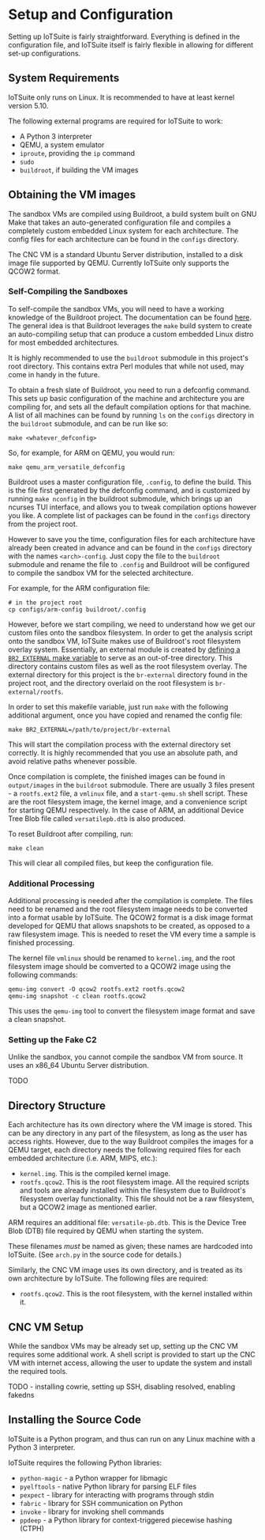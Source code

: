 # Setup and Configuration

Setting up IoTSuite is fairly straightforward. Everything is defined in the configuration file, and IoTSuite itself is fairly flexible in allowing for different set-up configurations.

## System Requirements

IoTSuite only runs on Linux. It is recommended to have at least kernel version 5.10.

The following external programs are required for IoTSuite to work:

- A Python 3 interpreter
- QEMU, a system emulator
- `iproute`, providing the `ip` command
- `sudo`
- `buildroot`, if building the VM images

## Obtaining the VM images

The sandbox VMs are compiled using Buildroot, a build system built on GNU Make that takes an auto-generated configuration file and compiles a completely custom embedded Linux system for each architecture. The config files for each architecture can be found in the `configs` directory.

The CNC VM is a standard Ubuntu Server distribution, installed to a disk image file supported by QEMU. Currently IoTSuite only supports the QCOW2 format.

### Self-Compiling the Sandboxes

To self-compile the sandbox VMs, you will need to have a working knowledge of the Buildroot project. The documentation can be found [here](https://buildroot.org/downloads/manual/manual.html). The general idea is that Buildroot leverages the `make` build system to create an auto-compiling setup that can produce a custom embedded Linux distro for most embedded architectures.

It is highly recommended to use the `buildroot` submodule in this project's root directory. This contains extra Perl modules that while not used, may come in handy in the future.

To obtain a fresh slate of Buildroot, you need to run a defconfig command. This sets up basic configuration of the machine and architecture you are compiling for, and sets all the default compilation options for that machine. A list of all machines can be found by running `ls` on the `configs` directory in the `buildroot` submodule, and can be run like so:

```text
make <whatever_defconfig>
```

So, for example, for ARM on QEMU, you would run:

```shell
make qemu_arm_versatile_defconfig
```

Buildroot uses a master configuration file, `.config`, to define the build. This is the file first generated by the defconfig command, and is customized by running `make nconfig` in the buildroot submodule, which brings up an ncurses TUI interface, and allows you to tweak compilation options however you like. A complete list of packages can be found in the `configs` directory from the project root.

However to save you the time, configuration files for each architecture have already been created in advance and can be found in the `configs` directory with the names `<arch>-config`. Just copy the file to the `buildroot` submodule and rename the file to `.config` and Buildroot will be configured to compile the sandbox VM for the selected architecture.

For example, for the ARM configuration file:

```shell
# in the project root
cp configs/arm-config buildroot/.config
```

However, before we start compiling, we need to understand how we get our custom files onto the sandbox filesystem. In order to get the analysis script onto the sandbox VM, IoTSuite makes use of Buildroot's root filesystem overlay system. Essentially, an external module is created by [defining a `BR2_EXTERNAL` make variable](https://buildroot.org/downloads/manual/manual.html#outside-br-custom) to serve as an out-of-tree directory. This directory contains custom files as well as the root filesystem overlay. The external directory for this project is the `br-external` directory found in the project root, and the directory overlaid on the root filesystem is `br-external/rootfs`.

In order to set this makefile variable, just run `make` with the following additional argument, once you have copied and renamed the config file:

```shell
make BR2_EXTERNAL=/path/to/project/br-external
```

This will start the compilation process with the external directory set correctly. It is highly recommended that you use an absolute path, and avoid relative paths whenever possible.

Once compilation is complete, the finished images can be found in `output/images` in the `buildroot` submodule. There are usually 3 files present - a `rootfs.ext2` file, a `vmlinux` file, and a `start-qemu.sh` shell script. These are the root filesystem image, the kernel image, and a convenience script for starting QEMU respectively. In the case of ARM, an additional Device Tree Blob file called `versatilepb.dtb` is also produced.

To reset Buildroot after compiling, run:

```shell
make clean
```

This will clear all compiled files, but keep the configuration file.

### Additional Processing

Additional processing is needed after the compilation is complete. The files need to be renamed and the root filesystem image needs to be converted into a format usable by IoTSuite. The QCOW2 format is a disk image format developed for QEMU that allows snapshots to be created, as opposed to a raw filesystem image. This is needed to reset the VM every time a sample is finished processing.

The kernel file `vmlinux` should be renamed to `kernel.img`, and the root filesystem image should be comverted to a QCOW2 image using the following commands:

```shell
qemu-img convert -O qcow2 rootfs.ext2 rootfs.qcow2
qemu-img snapshot -c clean rootfs.qcow2
```

This uses the `qemu-img` tool to convert the filesystem image format and save a clean snapshot.

### Setting up the Fake C2

Unlike the sandbox, you cannot compile the sandbox VM from source. It uses an x86_64 Ubuntu Server distribution.

TODO

## Directory Structure

Each architecture has its own directory where the VM image is stored. This can be any directory in any part of the filesystem, as long as the user has access rights. However, due to the way Buildroot compiles the images for a QEMU target, each directory needs the following required files for each embedded architecture (i.e. ARM, MIPS, etc.):

- `kernel.img`. This is the compiled kernel image.
- `rootfs.qcow2`. This is the root filesystem image. All the required scripts and tools are already installed within the filesystem due to Buildroot's filesystem overlay functionality. This file should not be a raw filesystem, but a QCOW2 image as mentioned earlier.

ARM requires an additional file: `versatile-pb.dtb`. This is the Device Tree Blob (DTB) file required by QEMU when starting the system.

These filenames *must* be named as given; these names are hardcoded into IoTSuite. (See `arch.py` in the source code for details.)

Similarly, the CNC VM image uses its own directory, and is treated as its own architecture by IoTSuite. The following files are required:

- `rootfs.qcow2`. This is the root filesystem, with the kernel installed within it.

## CNC VM Setup

While the sandbox VMs may be already set up, setting up the CNC VM requires some additional work. A shell script is provided to start up the CNC VM with internet access, allowing the user to update the system and install the required tools.

TODO - installing cowrie, setting up SSH, disabling resolved, enabling fakedns

## Installing the Source Code

IoTSuite is a Python program, and thus can run on any Linux machine with a Python 3 interpreter.

IoTSuite requires the following Python libraries:

- `python-magic` - a Python wrapper for libmagic
- `pyelftools` - native Python library for parsing ELF files
- `pexpect` - library for interacting with programs through stdin
- `fabric` - library for SSH communication on Python
- `invoke` - library for invoking shell commands
- `ppdeep` - a Python library for context-triggered piecewise hashing (CTPH)
